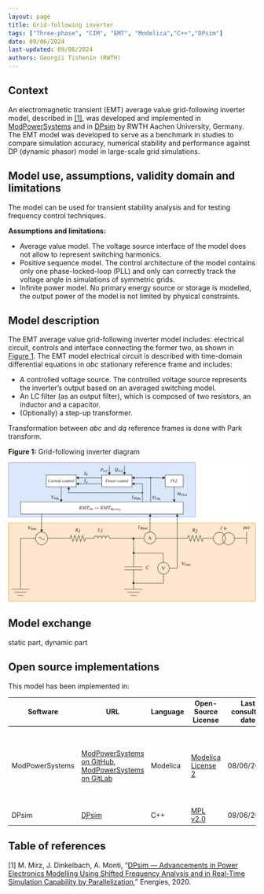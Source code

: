 ```yaml
---
layout: page 
title: Grid-following inverter
tags: ["Three-phase", "CIM", "EMT", "Modelica","C++","DPsim"] 
date: 09/06/2024 
last-updated: 09/06/2024
authors: Georgii Tishenin (RWTH)
---
```


## Context
An electromagnetic transient (EMT) average value grid-following inverter model, described in [[1]](#1), was developed and implemented in [ModPowerSystems](https://git.rwth-aachen.de/acs/public/simulation/modpowersystems) and in [DPsim](https://github.com/sogno-platform/dpsim) by RWTH Aachen University, Germany. The EMT model was developed to serve as a benchmark in studies to compare simulation accuracy, numerical stability and performance against DP (dynamic phasor) model in large-scale grid simulations.

## Model use, assumptions, validity domain and limitations

The model can be used for transient stability analysis and for testing frequency control techniques.

**Assumptions and limitations:**
 - Average value model. The voltage source interface of the model does not allow to represent switching harmonics.
 - Positive sequence model. The control architecture of the model contains only one phase-locked-loop (PLL) and only can correctly track the voltage angle in simulations of symmetric grids.
 - Infinite power model. No primary energy source or storage is modelled, the output power of the model is not limited by physical constraints.

## Model description

The EMT average value grid-following inverter model includes: electrical circuit, controls and interface connecting the former two, as shown in [Figure 1](#fig_grid_following_inverter). The EMT model electrical circuit is described with time-domain differential equations in *abc* stationary reference frame and includes:
 - A controlled voltage source. The controlled voltage source represents the inverter’s output based on an averaged switching model.
 - An LC filter (as an output filter), which is composed of two resistors, an inductor and a capacitor.
 - (Optionally) a step-up transformer.

Transformation between *abc* and *dq* reference frames is done with Park transform.

<span id="fig_grid_following_inverter"></span>
**Figure 1:** Grid-following inverter diagram

![Grid-following inverter diagram](Resources/Images/average_grid_following_inverter.svg "Grid-following inverter diagram")


## Model exchange
static part, dynamic part


## Open source implementations

This model has been implemented in:

| Software      | URL | Language | Open-Source License | Last consulted date | Comments |
| --------------| --- | --------- | ------------------- |------------------- | -------- |
| ModPowerSystems | [ModPowerSystems on GitHub](https://github.com/ModPowerSystems/ModPowerSystems), [ModPowerSystems on GitLab](https://git.rwth-aachen.de/acs/public/simulation/modpowersystems)  | Modelica | [Modelica License 2](https://modelica.org/licenses/ModelicaLicense2)  | 08/06/2024 | Electrical circuit in this implementation of the model does not include resistor $R_2$ and step-up transformer.|
| DPsim | [DPsim](https://github.com/sogno-platform/dpsim)  | C++ | [MPL v2.0](https://www.mozilla.org/en-US/MPL/2.0/)  | 08/06/2024 | - |

## Table of references
<a id="1">[1]</a>  M. Mirz, J. Dinkelbach, A. Monti, “[DPsim — Advancements in Power Electronics Modelling Using Shifted Frequency Analysis and in Real-Time Simulation Capability by Parallelization](https://www.mdpi.com/1996-1073/13/15/3879),” Energies, 2020.
